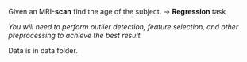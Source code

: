 Given an MRI-**scan** find the age of the subject. -> **Regression** task

*You will need to perform outlier detection, feature selection, and other preprocessing to achieve the best result.* 

Data is in data folder.

